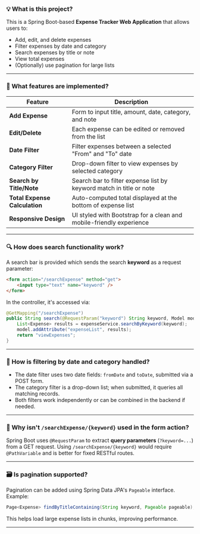
### 💡 What is this project?

This is a Spring Boot-based **Expense Tracker Web Application** that allows users to:

* Add, edit, and delete expenses
* Filter expenses by date and category
* Search expenses by title or note
* View total expenses
* (Optionally) use pagination for large lists

---

### 🧾 What features are implemented?

| Feature                       | Description                                                         |
| ----------------------------- | ------------------------------------------------------------------- |
| **Add Expense**               | Form to input title, amount, date, category, and note               |
| **Edit/Delete**               | Each expense can be edited or removed from the list                 |
| **Date Filter**               | Filter expenses between a selected "From" and "To" date             |
| **Category Filter**           | Drop-down filter to view expenses by selected category              |
| **Search by Title/Note**      | Search bar to filter expense list by keyword match in title or note |
| **Total Expense Calculation** | Auto-computed total displayed at the bottom of expense list         |
| **Responsive Design**         | UI styled with Bootstrap for a clean and mobile-friendly experience |

---

### 🔍 How does search functionality work?

A search bar is provided which sends the search **keyword** as a request parameter:

```html
<form action="/searchExpense" method="get">
    <input type="text" name="keyword" />
</form>
```

In the controller, it's accessed via:

```java
@GetMapping("/searchExpense")
public String search(@RequestParam("keyword") String keyword, Model model) {
    List<Expense> results = expenseService.searchByKeyword(keyword);
    model.addAttribute("expenseList", results);
    return "viewExpenses";
}
```

---

### 📅 How is filtering by date and category handled?

* The date filter uses two date fields: `fromDate` and `toDate`, submitted via a POST form.
* The category filter is a drop-down list; when submitted, it queries all matching records.
* Both filters work independently or can be combined in the backend if needed.

---

### 🔄 Why isn't `/searchExpense/{keyword}` used in the form action?

Spring Boot uses `@RequestParam` to extract **query parameters** (`?keyword=...`) from a GET request.
Using `/searchExpense/{keyword}` would require `@PathVariable` and is better for fixed RESTful routes.

---

### 🗃️ Is pagination supported?

Pagination can be added using Spring Data JPA's `Pageable` interface. Example:

```java
Page<Expense> findByTitleContaining(String keyword, Pageable pageable);
```

This helps load large expense lists in chunks, improving performance.


---


